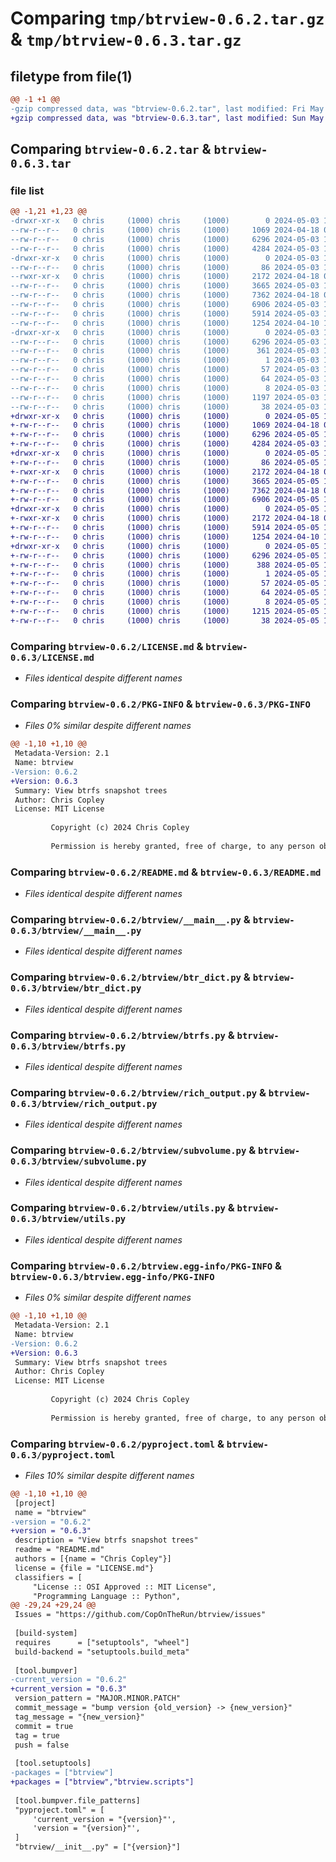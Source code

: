 # Comparing `tmp/btrview-0.6.2.tar.gz` & `tmp/btrview-0.6.3.tar.gz`

## filetype from file(1)

```diff
@@ -1 +1 @@
-gzip compressed data, was "btrview-0.6.2.tar", last modified: Fri May  3 19:17:20 2024, max compression
+gzip compressed data, was "btrview-0.6.3.tar", last modified: Sun May  5 15:28:05 2024, max compression
```

## Comparing `btrview-0.6.2.tar` & `btrview-0.6.3.tar`

### file list

```diff
@@ -1,21 +1,23 @@
-drwxr-xr-x   0 chris     (1000) chris     (1000)        0 2024-05-03 19:17:20.926136 btrview-0.6.2/
--rw-r--r--   0 chris     (1000) chris     (1000)     1069 2024-04-18 05:35:32.000000 btrview-0.6.2/LICENSE.md
--rw-r--r--   0 chris     (1000) chris     (1000)     6296 2024-05-03 19:17:20.926136 btrview-0.6.2/PKG-INFO
--rw-r--r--   0 chris     (1000) chris     (1000)     4284 2024-05-03 19:16:33.000000 btrview-0.6.2/README.md
-drwxr-xr-x   0 chris     (1000) chris     (1000)        0 2024-05-03 19:17:20.926136 btrview-0.6.2/btrview/
--rw-r--r--   0 chris     (1000) chris     (1000)       86 2024-05-03 19:17:07.000000 btrview-0.6.2/btrview/__init__.py
--rwxr-xr-x   0 chris     (1000) chris     (1000)     2172 2024-04-18 03:01:25.000000 btrview-0.6.2/btrview/__main__.py
--rw-r--r--   0 chris     (1000) chris     (1000)     3665 2024-05-03 19:13:38.000000 btrview-0.6.2/btrview/btr_dict.py
--rw-r--r--   0 chris     (1000) chris     (1000)     7362 2024-04-18 03:01:25.000000 btrview-0.6.2/btrview/btrfs.py
--rw-r--r--   0 chris     (1000) chris     (1000)     6906 2024-05-03 19:13:42.000000 btrview-0.6.2/btrview/rich_output.py
--rw-r--r--   0 chris     (1000) chris     (1000)     5914 2024-05-03 19:13:38.000000 btrview-0.6.2/btrview/subvolume.py
--rw-r--r--   0 chris     (1000) chris     (1000)     1254 2024-04-10 13:31:52.000000 btrview-0.6.2/btrview/utils.py
-drwxr-xr-x   0 chris     (1000) chris     (1000)        0 2024-05-03 19:17:20.926136 btrview-0.6.2/btrview.egg-info/
--rw-r--r--   0 chris     (1000) chris     (1000)     6296 2024-05-03 19:17:20.000000 btrview-0.6.2/btrview.egg-info/PKG-INFO
--rw-r--r--   0 chris     (1000) chris     (1000)      361 2024-05-03 19:17:20.000000 btrview-0.6.2/btrview.egg-info/SOURCES.txt
--rw-r--r--   0 chris     (1000) chris     (1000)        1 2024-05-03 19:17:20.000000 btrview-0.6.2/btrview.egg-info/dependency_links.txt
--rw-r--r--   0 chris     (1000) chris     (1000)       57 2024-05-03 19:17:20.000000 btrview-0.6.2/btrview.egg-info/entry_points.txt
--rw-r--r--   0 chris     (1000) chris     (1000)       64 2024-05-03 19:17:20.000000 btrview-0.6.2/btrview.egg-info/requires.txt
--rw-r--r--   0 chris     (1000) chris     (1000)        8 2024-05-03 19:17:20.000000 btrview-0.6.2/btrview.egg-info/top_level.txt
--rw-r--r--   0 chris     (1000) chris     (1000)     1197 2024-05-03 19:17:07.000000 btrview-0.6.2/pyproject.toml
--rw-r--r--   0 chris     (1000) chris     (1000)       38 2024-05-03 19:17:20.926136 btrview-0.6.2/setup.cfg
+drwxr-xr-x   0 chris     (1000) chris     (1000)        0 2024-05-05 15:28:05.678496 btrview-0.6.3/
+-rw-r--r--   0 chris     (1000) chris     (1000)     1069 2024-04-18 05:35:32.000000 btrview-0.6.3/LICENSE.md
+-rw-r--r--   0 chris     (1000) chris     (1000)     6296 2024-05-05 15:28:05.675163 btrview-0.6.3/PKG-INFO
+-rw-r--r--   0 chris     (1000) chris     (1000)     4284 2024-05-03 19:16:33.000000 btrview-0.6.3/README.md
+drwxr-xr-x   0 chris     (1000) chris     (1000)        0 2024-05-05 15:28:05.675163 btrview-0.6.3/btrview/
+-rw-r--r--   0 chris     (1000) chris     (1000)       86 2024-05-05 15:27:53.000000 btrview-0.6.3/btrview/__init__.py
+-rwxr-xr-x   0 chris     (1000) chris     (1000)     2172 2024-04-18 03:01:25.000000 btrview-0.6.3/btrview/__main__.py
+-rw-r--r--   0 chris     (1000) chris     (1000)     3665 2024-05-05 15:16:06.000000 btrview-0.6.3/btrview/btr_dict.py
+-rw-r--r--   0 chris     (1000) chris     (1000)     7362 2024-04-18 03:01:25.000000 btrview-0.6.3/btrview/btrfs.py
+-rw-r--r--   0 chris     (1000) chris     (1000)     6906 2024-05-05 15:24:51.000000 btrview-0.6.3/btrview/rich_output.py
+drwxr-xr-x   0 chris     (1000) chris     (1000)        0 2024-05-05 15:28:05.675163 btrview-0.6.3/btrview/scripts/
+-rwxr-xr-x   0 chris     (1000) chris     (1000)     2172 2024-04-18 03:01:25.000000 btrview-0.6.3/btrview/scripts/btrview.py
+-rw-r--r--   0 chris     (1000) chris     (1000)     5914 2024-05-05 13:39:59.000000 btrview-0.6.3/btrview/subvolume.py
+-rw-r--r--   0 chris     (1000) chris     (1000)     1254 2024-04-10 13:31:52.000000 btrview-0.6.3/btrview/utils.py
+drwxr-xr-x   0 chris     (1000) chris     (1000)        0 2024-05-05 15:28:05.675163 btrview-0.6.3/btrview.egg-info/
+-rw-r--r--   0 chris     (1000) chris     (1000)     6296 2024-05-05 15:28:05.000000 btrview-0.6.3/btrview.egg-info/PKG-INFO
+-rw-r--r--   0 chris     (1000) chris     (1000)      388 2024-05-05 15:28:05.000000 btrview-0.6.3/btrview.egg-info/SOURCES.txt
+-rw-r--r--   0 chris     (1000) chris     (1000)        1 2024-05-05 15:28:05.000000 btrview-0.6.3/btrview.egg-info/dependency_links.txt
+-rw-r--r--   0 chris     (1000) chris     (1000)       57 2024-05-05 15:28:05.000000 btrview-0.6.3/btrview.egg-info/entry_points.txt
+-rw-r--r--   0 chris     (1000) chris     (1000)       64 2024-05-05 15:28:05.000000 btrview-0.6.3/btrview.egg-info/requires.txt
+-rw-r--r--   0 chris     (1000) chris     (1000)        8 2024-05-05 15:28:05.000000 btrview-0.6.3/btrview.egg-info/top_level.txt
+-rw-r--r--   0 chris     (1000) chris     (1000)     1215 2024-05-05 15:27:53.000000 btrview-0.6.3/pyproject.toml
+-rw-r--r--   0 chris     (1000) chris     (1000)       38 2024-05-05 15:28:05.678496 btrview-0.6.3/setup.cfg
```

### Comparing `btrview-0.6.2/LICENSE.md` & `btrview-0.6.3/LICENSE.md`

 * *Files identical despite different names*

### Comparing `btrview-0.6.2/PKG-INFO` & `btrview-0.6.3/PKG-INFO`

 * *Files 0% similar despite different names*

```diff
@@ -1,10 +1,10 @@
 Metadata-Version: 2.1
 Name: btrview
-Version: 0.6.2
+Version: 0.6.3
 Summary: View btrfs snapshot trees
 Author: Chris Copley
 License: MIT License
         
         Copyright (c) 2024 Chris Copley
         
         Permission is hereby granted, free of charge, to any person obtaining a copy
```

### Comparing `btrview-0.6.2/README.md` & `btrview-0.6.3/README.md`

 * *Files identical despite different names*

### Comparing `btrview-0.6.2/btrview/__main__.py` & `btrview-0.6.3/btrview/__main__.py`

 * *Files identical despite different names*

### Comparing `btrview-0.6.2/btrview/btr_dict.py` & `btrview-0.6.3/btrview/btr_dict.py`

 * *Files identical despite different names*

### Comparing `btrview-0.6.2/btrview/btrfs.py` & `btrview-0.6.3/btrview/btrfs.py`

 * *Files identical despite different names*

### Comparing `btrview-0.6.2/btrview/rich_output.py` & `btrview-0.6.3/btrview/rich_output.py`

 * *Files identical despite different names*

### Comparing `btrview-0.6.2/btrview/subvolume.py` & `btrview-0.6.3/btrview/subvolume.py`

 * *Files identical despite different names*

### Comparing `btrview-0.6.2/btrview/utils.py` & `btrview-0.6.3/btrview/utils.py`

 * *Files identical despite different names*

### Comparing `btrview-0.6.2/btrview.egg-info/PKG-INFO` & `btrview-0.6.3/btrview.egg-info/PKG-INFO`

 * *Files 0% similar despite different names*

```diff
@@ -1,10 +1,10 @@
 Metadata-Version: 2.1
 Name: btrview
-Version: 0.6.2
+Version: 0.6.3
 Summary: View btrfs snapshot trees
 Author: Chris Copley
 License: MIT License
         
         Copyright (c) 2024 Chris Copley
         
         Permission is hereby granted, free of charge, to any person obtaining a copy
```

### Comparing `btrview-0.6.2/pyproject.toml` & `btrview-0.6.3/pyproject.toml`

 * *Files 10% similar despite different names*

```diff
@@ -1,10 +1,10 @@
 [project]
 name = "btrview"
-version = "0.6.2"
+version = "0.6.3"
 description = "View btrfs snapshot trees"
 readme = "README.md"
 authors = [{name = "Chris Copley"}]
 license = {file = "LICENSE.md"}
 classifiers = [
     "License :: OSI Approved :: MIT License",
     "Programming Language :: Python",
@@ -29,24 +29,24 @@
 Issues = "https://github.com/CopOnTheRun/btrview/issues"
 
 [build-system]
 requires      = ["setuptools", "wheel"]
 build-backend = "setuptools.build_meta"
 
 [tool.bumpver]
-current_version = "0.6.2"
+current_version = "0.6.3"
 version_pattern = "MAJOR.MINOR.PATCH"
 commit_message = "bump version {old_version} -> {new_version}"
 tag_message = "{new_version}"
 commit = true
 tag = true
 push = false
 
 [tool.setuptools]
-packages = ["btrview"]
+packages = ["btrview","btrview.scripts"]
 
 [tool.bumpver.file_patterns]
 "pyproject.toml" = [
     'current_version = "{version}"',
     'version = "{version}"',
 ]
 "btrview/__init__.py" = ["{version}"]
```

